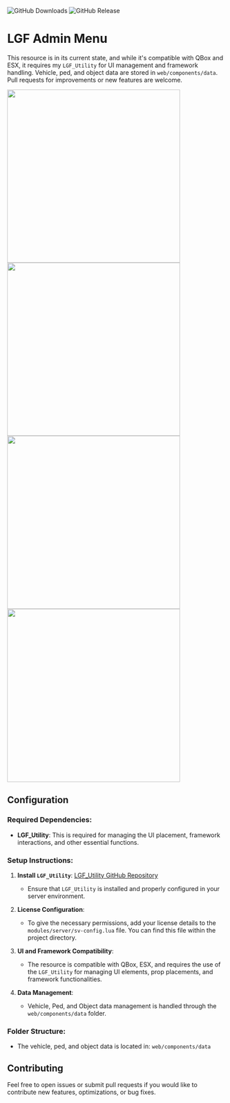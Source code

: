 ![GitHub Downloads](https://img.shields.io/github/downloads/ENT510/LGF_AdminMenu/total?logo=github)
![GitHub Release](https://img.shields.io/github/v/release/ENT510/LGF_AdminMenu?logo=github)


# LGF Admin Menu

This resource is in its current state, and while it's compatible with QBox and ESX, it requires my `LGF_Utility` for UI management and framework handling. Vehicle, ped, and object data are stored in `web/components/data`. Pull requests for improvements or new features are welcome.

<img src="https://github.com/user-attachments/assets/a682fa1d-83ad-4f56-a115-46698222dfd8" width="400" />
<img src="https://github.com/user-attachments/assets/6c5ed6ed-8f3f-41e6-9c15-53652f55e9ab" width="400" />
<img src="https://github.com/user-attachments/assets/26d6046a-abdf-4687-aec0-003a561d2417" width="400" />
<img src="https://github.com/user-attachments/assets/542d1883-eb0b-4c6f-a0bc-aa3e37a4af49" width="400" />


## Configuration

### Required Dependencies:
- **LGF_Utility**: This is required for managing the UI placement, framework interactions, and other essential functions.

### Setup Instructions:
1. **Install `LGF_Utility`**: [LGF_Utility GitHub Repository](https://github.com/Legacy-Scripts/LGF_Utility)
   - Ensure that `LGF_Utility` is installed and properly configured in your server environment.

2. **License Configuration**:
   - To give the necessary permissions, add your license details to the `modules/server/sv-config.lua` file. You can find this file within the project directory.

3. **UI and Framework Compatibility**:
   - The resource is compatible with QBox, ESX, and requires the use of the `LGF_Utility` for managing UI elements, prop placements, and framework functionalities.

4. **Data Management**:
   - Vehicle, Ped, and Object data management is handled through the `web/components/data` folder.


### Folder Structure:
- The vehicle, ped, and object data is located in: `web/components/data`

## Contributing

Feel free to open issues or submit pull requests if you would like to contribute new features, optimizations, or bug fixes.

